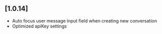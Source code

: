 ﻿## [1.0.14]

* Auto focus user message input field when creating new conversation
* Optimized apiKey settings


